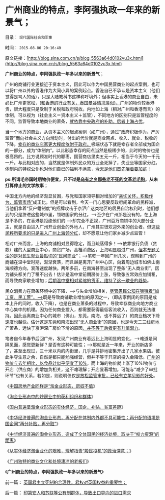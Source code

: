 # 广州商业的特点，李阿强执政一年来的新景气；

目录： `现代国际社会和军事` 

时间： `2015-08-06 20:16:40` 

原文链接：[http://blog.sina.com.cn/s/blog_5563a64d0102vu3x.html](http://blog.sina.com.cn/s/blog_5563a64d0102vu3x.html)

**广州商业的特点，李阿强执政一年多以来的新景气**；

广州的商铺行业更接近于资本主义，因此可以作为中国民营商业的起点案例，也可以将广州以外的香港作为大同小异的案例起点。香港自已不承认是资本主义（他们觉得是骂人的话），只是大陆教科书这样称呼境外；但事实上香港的商业自由，未必比广州更宽松，([和香港的行业有关，泰国曼谷情况类似)，](../../../2010/5/20/泰国动乱原因他信均贫富的多数人暴政.md)广州的物价较香港贵，很大程度只是受制于关税和政府税收。内地如上海（相对广州和香港而言）的体制，可以视为（社会主义＝资本主义＋监管），不同地方的区别只是监管程度的不同。监管导致本地商业的萧条，[就依靠中央政府的补助。后者上海占优](../../../2009/9/2/反对户籍制度背后垂涎的是政策倾斜的利益输送.md)。

当一个地方的商业，从资本主义的起点案例（如广州），通过“政府积极作为，严厉监管”而向社会主义方向滑动时，付出的代价就是商业网点、收入、就业、税收的下降。[幸存的商业店家更大程度依附于政府，](../../../2010/2/28/从专营权层层盘剥理解中国特色的黑社会.md)极端状态下就是幸存者全部成为国企的一部分，成为“体制内”。以此形态幸存的网点当然是极稀少的，此时的物价也是极高昂的。比方说顾准时代的耶枣，国营商店里卖五元一斤，相当于今天的一千元一斤。与此相对应的，当然就是体制外民众的万业全死掉了，失业坐等国家分红。体制内的特权公仆也对他们自已的福利不满意，[今天是他们首先嚷着要加薪](../../../2015/7/1/逻辑让“公仆加薪，拉动经济”告诉你.md)！

**ps:所谓毛帝国时期物价便宜，只不过是[乌有之乡那些老不死的文革老毛狗](../../../2014/5/27/乌有之乡“文革老工人”的自供状.md)，从未打算停止的文学故事**；

中国北方内地的经济渐显贫困，与党和国家领导相对增加的“[亲切关怀，积极作为，监管市场”](../../../2013/7/19/自由放任和政府监管的各自前提，兼谈薛兆丰与叶檀的共识.md)成正比。但是可以看到，今天一门心思要反政府闹革命的民粹派，当他们拿着“反户籍制度”的招牌攻击于京沪广这类地区的居民自治权利时，他们想到的只是挤进这些城市里，领取国家的分红，——>至少在广州那是没有的，在上海是不多的，在香港是拒绝他们的
——>却完全不正视，广州百万商铺中的大部分业主，就是自由进入广州开业创业的外地人，广州其实很欢迎外来的创业者。但这[些民粹所要求的只是进入广州上海领分红](../../../2009/9/2/反对户籍制度背后垂涎的是政策倾斜的利益输送.md)，却不愿意让他们家乡减少点监管！

相对广州而言，上海的商铺相对显得稳定，而且疏落得多！——>依靠银行负债（贷款）建的大型商业中心，商贸广场，高档消费区，上海明显超过广州，[但本专题关注的是对民生就业最贴切的“民间商业](../../../2015/8/1/国内普遍呈淘金业形态的实体经济，国企，补贴，贫富差距；.md)”；——>笔乾一年回广州几次，观察到广州的商铺在温中堂时期，渐渐衰落，而且越是离开广州中心区，向着周边城市如佛山南海顺德方向，衰落速度越快。两年多前，在南海甚至出现了整条“无人商业街”，因为铺头都关门了租不出去！估计是温中堂前期房价上涨，导致张五常效应加铺租，而导致商家歇业增加；[后期温中堂相对紧缩的货币，维持了这一歇业的趋势](../../../2014/11/5/日本模式在中国的几个阶段性“周期”.md)。

民众消费力在萧条环境中的下降，——>与失业增加相关，[尽管愚民公知在嚷嚷着“加工资，民工荒”，——>](../../../2014/4/6/“五年工资翻番”比大跃进荒唐,“民工荒，薪水涨”的真相.md)既是导致商铺歇业增加的原因之一，（即店家倒闭的原因是成本上升的同时，收入下降），也是在商业萧条的过程中，导致幸存商业向地方商业中心集中的机理。因为任何商业投入，都需要获得最低客流收入，否则就无法维持。因此远离商业中心的城市（佛山，东莞，南海，也不算远了）的商业档次下降速度也越快。估计这是东莞和南海出现“无人商业街”的原因，也是今天二三线房地产萧条，远快于京沪深广房价下滑的原因[，并不等于后者更有升值潜力](../../../2011/1/2/房子的保值作用连收藏品都不如.md)。

笔者自今年春节后回广州，发现广州商业有着远比上海明显的变化，——>难道是间隔见面，感觉更新鲜？是否有这种可能性；——>那就是近一年来，开业的新店多了，甚至出现过，三十米以内的内街里，几乎是并排地密集开出了几家水果店。彼此争夺生意之余，自然是都只能勉强经营，但并不等于开店的投入会降低。[广州的物价与去年相比，以食品计似乎便宜了10%](../../../2014/3/6/只有苏联模式中的极左端，才会反户籍制度.md)，而上海的物价就上涨了10%!物价与开店（供应商）的增加负相关，这不难理解；开店显著增加，可能与“减少了审批环节”也有关系，若如是，则说明仅仅[是放松监管审批，已经有立竿见影的好处](../../../2012/9/14/西方政府无权监管社会；“监管”是警察国家的观念.md)。

《[中国房地产业同样是“淘金业形态，房奴不值](../../../2015/7/28/中国房地产业同样是“淘金业形态”.md)》

《[淘金业形态中的炒房业中的获利组织和群体](../../../2015/7/29/淘金业形态中的炒房业中的获利组织和群体.md)》

《[国内普遍呈淘金业形态的实体经济，国企，补贴，贫富差距](../../../2015/8/1/国内普遍呈淘金业形态的实体经济，国企，补贴，贫富差距；.md)》

《[中华经济普遍的淘金业形态，再分配在体制内外都不具可能性；再分配的语境是国企间“再分补贴，再分赃”](../../../2015/8/2/所谓再分配，无非是“对老百姓的再剥夺”而已.md)》

《[中华经济普遍的淘金业形态，造成了全体国民的经济处境，取决于“权力资源”的距离](../../../2015/8/3/淘金业形态下的中国经济，强化了政府对经济的控制和封建化.md)》

《[从实体经济淘金业化的艰难，理解指责“股民投机”的政治深意；](../../../2015/8/4/从实体经济淘金业化的艰难，理解指责“股民投机”的政治深意；.md)》

《[广州独特的商业文化和处境凄凉的老板们](../../../2015/8/5/广州独特的商业文化和处境凄凉的老板们；.md)》

《**广州商业的特点，李阿强执政一年多以来的新景气**》

前一篇： [英国君主立宪制的合理性，君权对英国权益的重要性；](../../../2015/8/8/英国君主立宪制的合理性，君权对英国权益的重要性；.md)

后一篇： [印第安人和苏联等公有制群体，导致出口导向的进口需求](../../../2015/7/5/印第安人和苏联等公有制群体，导致出口导向的进口需求.md)

